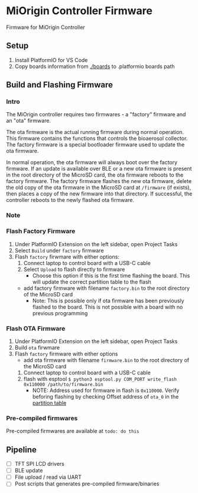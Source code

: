 # MiOrigin Controller Firmware
Firmware for MiOrigin Controller

## Setup
1. Install PlatformIO for VS Code
1. Copy boards information from [./boards](boards/) to .platformio boards path

## Build and Flashing Firmware

### Intro
The MiOrigin controller requires two firmwares - a "factory" firmware and an "ota" firmware.

The ota firmware is the actual running firmware during normal operation. This firmware contains the functions that controls the bioaerosol collector. The factory firmware is a special bootloader firmware used to update the ota firmware.

In normal operation, the ota firmware will always boot over the factory firmware. If an update is available over BLE or a new ota firmware is present in the root directory of the MicroSD card, the ota firmware reboots to the factory firmware. The factory firmware flashes the new ota firmware, delete the old copy of the ota firmware in the MicroSD card at `/firmware` (if exists), then places a copy of the new firmware into that directory. If successful, the controller reboots to the newly flashed ota firmware.

### Note

### Flash Factory Firmware
1. Under PlatformIO Extension on the left sidebar, open Project Tasks
1. Select `Build` under `factory` firmware
1. Flash `factory` firwmare with either options:
    1. Connect laptop to control board with a USB-C cable
    1. Select `Upload` to flash directly to firmware
        - Choose this option if this is the first time flashing the board. This will update the correct partition table to the flash
    - add factory firmware with filename `factory.bin` to the root directory of the MicroSD card
        - Note: This is possible only if ota firmware has been previously flashed to the board. This is not possible with a board with no previous programming

### Flash OTA Firmware
1. Under PlatformIO Extension on the left sidebar, open Project Tasks
1. Build `ota` firwmare
1. Flash `factory` firmware with either options 
    - add ota firmware with filename `firmware.bin` to the root directory of the MicroSD card
    1. Connect laptop to control board with a USB-C cable
    1. flash with esptool `$ python3 esptool.py COM_PORT write_flash 0x110000 /path/to/firmware.bin`
        - NOTE: Address used for firmware in flash is `0x110000`. Verify beforing flashing by checking Offset address of `ota_0` in the [partition table](partition_table.csv)

### Pre-compiled firmwares
Pre-compiled firmwares are available at `todo: do this`

## Pipeline
- [ ] TFT SPI LCD drivers
- [ ] BLE update
- [ ] File upload / read via UART
- [ ] Post scripts that generates pre-compiled firmware/binaries